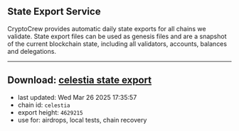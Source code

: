 ## State Export Service
CryptoCrew provides automatic daily state exports for all chains we validate. State export files can be used as genesis files and are a snapshot of the current blockchain state, including all validators, accounts, balances and delegations.

---
**Download: [celestia state export](https://dl-eu2.ccvalidators.com/SERVICE/celestia/celestia_export_4629215.json)**
---

- last updated: Wed Mar 26 2025 17:35:57
- chain id: `celestia`
- export height: `4629215`
- use for: airdrops, local tests, chain recovery
